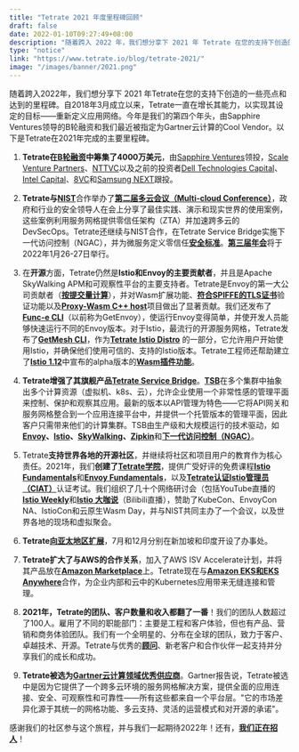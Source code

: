 ```yaml
---
title: "Tetrate 2021 年度里程碑回顾"
draft: false
date: 2022-01-10T09:27:49+08:00
description: "随着跨入 2022 年，我们想分享下 2021 年 Tetrate 在您的支持下创造的一些亮点和达到的里程碑。"
type: "notice"
link: "https://www.tetrate.io/blog/tetrate-2021/"
image: "/images/banner/2021.png"
---
```


随着跨入2022年，我们想分享下 2021 年Tetrate在您的支持下创造的一些亮点和达到的里程碑。自2018年3月成立以来，Tetrate一直在增长其能力，以实现其设定的目标——重新定义应用网络。今年是我们的第四个年头，由Sapphire Ventures领导的B轮融资和我们最近被指定为Gartner云计算的Cool Vendor。以下是Tetrate在2021年完成的主要里程碑。

1. **Tetrate在**[**B轮融资**](https://www.tetrate.io/blog/series-b-journey-next-steps/)**中筹集了4000万美元**，由[Sapphire Ventures](https://sapphireventures.com/)领投，[Scale Venture Partners](https://www.scalevp.com/)、[NTTVC](https://nttvc.com/)以及之前的投资者[Dell Technologies Capital](https://www.delltechnologiescapital.com/)、[Intel Capital](https://www.intel.com/content/www/us/en/intel-capital/overview.html)、[8VC](https://8vc.com/)和[Samsung NEXT](http://www.samsungnext.com/)跟投。 

2.  **Tetrate与**[**NIST**](https://www.businesswire.com/news/home/20201217005236/en/Federal-Agency-NIST-and-Service-Mesh-Leader-Tetrate-to-Co-host-Conference-on-Foundational-Security-Approaches-for-Microservices-in-Multi-Cloud)合作举办了[**第二届多云会议（Multi-cloud Conference）**](https://www.tetrate.io/blog/service-mesh-zero-trust-network-architecture/)，政府和行业的安全领导人在会上分享了最佳实践、演示和现实世界的使用案例，这些案例利用服务网格提供零信任架构（ZTA）并加速跨多云的DevSecOps。Tetrate还继续与NIST合作，在Tetrate Service Bridge实施下一代访问控制（NGAC），并为微服务定义零信任[**安全标准**](https://csrc.nist.gov/publications/search?keywords-lg=800-204&sortBy-lg=Number+DESC&viewMode-lg=brief&ipp-lg=all&status-lg=Final%2CDraft&series-lg=SP&topicsMatch-lg=ANY&controlsMatch-lg=ANY)。[**第三届年会**](https://www.tetrate.io/zta-devsecops-conference-2022/)将于2022年1月26-27日举行。 
3. 在**开源**方面，Tetrate仍然是**Istio和Envoy的主要贡献者**，并且是Apache SkyWalking APM和可观察性平台的主要支持者。Tetrate是Envoy的第一大公司贡献者（[**按提交量计算**](https://envoy.devstats.cncf.io/d/5/companies-table?orgId=1&var-period_name=Last%20year&var-metric=commits)），并对Wasm扩展功能、[**符合SPIFFE的TLS证书**](https://github.com/envoyproxy/envoy/blob/main/CODEOWNERS#L49)验证功能以及[**Proxy-Wasm C++ host**](https://github.com/proxy-wasm/proxy-wasm-cpp-host)项目做出了显著贡献。我们还发布了[**Func-e CLI**](https://func-e.io/)（以前称为GetEnvoy），使运行Envoy变得简单，并使开发人员能够快速运行不同的Envoy版本。对于Istio，最流行的开源服务网格，Tetrate发布了[**GetMesh CLI**](https://istio.tetratelabs.io/getmesh-cli/)，作为[**Tetrate Istio Distro**](https://istio.tetratelabs.io/) 的一部分，它允许用户开始使用Istio，并确保他们使用可信的、支持的Istio版本。Tetrate工程师还帮助建立了[**Istio 1.12**](https://istio.io/latest/blog/2021/wasm-api-alpha/)中宣布的alpha版本的[**Wasm插件功能**](https://www.tetrate.io/blog/istio-wasm-extensions-and-ecosystem/)。 
4. **Tetrate增强了其旗舰产品**[**Tetrate Service Bridge**](https://www.tetrate.io/tetrate-service-bridge)。[**TSB**](https://thenewstack.io/tetrate-service-bridge-to-close-enterprise-application-networking-gap-via-service-mesh/)在多个集群中抽象出多个计算资源（虚拟机、k8s、云），允许企业使用一个非常性感的管理平面来控制、保护和观察其应用。最新的版本以API管理为特色——它将API网关和服务网格整合到一个应用连接平台中，并提供一个托管版本的管理平面，因此客户只需带来他们的计算集群。TSB由生产级和大规模运行的技术驱动，如[**Envoy**](https://envoyproxy.io/)**、**[**Istio**](https://istio.io/)**、**[**SkyWalking**](https://skywalking.apache.org/)**、**[**Zipkin**](https://zipkin.io/)和[**下一代访问控制（NGAC）**](https://www.tetrate.io/blog/unpacking-next-generation-access-control-ngac-and-tetrate-q/)。 
5. Tetrate**支持世界各地的开源社区**，并继续将社区和项目用户的教育作为核心责任。2021年，我们**创建了**[**Tetrate学院**](https://academy.tetrate.io/)，提供广受好评的免费课程[**Istio Fundamentals**](https://academy.tetrate.io/courses/istio-fundamentals)和[**Envoy Fundamentals**](https://academy.tetrate.io/courses/envoy-fundamentals)，以及[**Tetrate认证Istio管理员（CIAT）**](https://academy.tetrate.io/courses/certified-istio-administrator)认证考试。我们组织了几十个网络研讨会（包括YouTube直播的[**Istio Weekly**](https://istioweekly.com/)和[**Istio 大咖说**](https://space.bilibili.com/1698576814/)（Bilibili直播），赞助了KubeCon、EnvoyCon NA、IstioCon和云原生Wasm Day，并与NIST共同主办了一个会议，以及世界各地的现场和虚拟聚会。 
6. **Tetrate**[**向亚太地区扩展**](https://www.tetrate.io/blog/servicemesh-apac-expansion/)，7月和12月分别在新加坡和印度开设了办事处。 
7. **Tetrate扩大了与AWS的合作关系**，加入了AWS ISV Accelerate计划，并将其产品放在[**Amazon Marketplace**](https://www.tetrate.io/blog/aws-marketplace/)上。Tetrate现在与[**Amazon EKS和EKS Anywhere**](https://www.tetrate.io/blog/tetrate-eks-anywhere/)合作，为企业内部和云中的Kubernetes应用带来无缝连接和管理。 
8. **2021年，Tetrate的团队、客户数量和收入都翻了一番**！我们的团队人数超过了100人。雇用了不同的职能部门：主要是工程和客户体验，但也有产品、营销和商务体验团队。我们有一个全明星的、分布在全球的团队，致力于客户、卓越技术、开源。Tetrate与优秀的[**顾问**](https://www.tetrate.io/about-us/#advisors)、新老客户和合作伙伴一起支持并分享我们的成长和成功。 
9. **Tetrate被选为[Gartner云计算领域优秀供应商](https://www.tetrate.io/blog/tetrate-named-gartner-cool-vendor/)**。Gartner报告说，Tetrate被选中是因为它提供了一个跨多云环境的服务网格解决方案，提供全面的应用连接、安全、可观察性和可靠性——所有这些都来自一个平台层。"它的市场差异化源于其统一的网格功能、多云支持、灵活的运营模式和对开源的承诺"。 

感谢我们的社区参与这个旅程，并与我们一起期待2022年！还有，**[我们正在招人](http://www.tetrate.io/careers)**！
